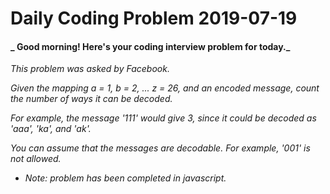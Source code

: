 # Daily Coding Problem 2019-07-19

####  _ Good morning! Here's your coding interview problem for today._

_This problem was asked by Facebook._

_Given the mapping a = 1, b = 2, ... z = 26, and an encoded message, count the number of ways it can be decoded._

_For example, the message '111' would give 3, since it could be decoded as 'aaa', 'ka', and 'ak'._

_You can assume that the messages are decodable. For example, '001' is not allowed._

* _Note: problem has been completed in javascript._
